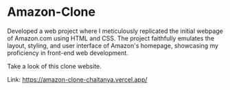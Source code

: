 # Amazon-Clone

Developed a web project where I meticulously replicated the initial webpage of Amazon.com using HTML and CSS. 
The project faithfully emulates the layout, styling, and user interface of Amazon's homepage, showcasing my proficiency in front-end web development.

Take a look of this clone website.

Link: https://amazon-clone-chaitanya.vercel.app/
